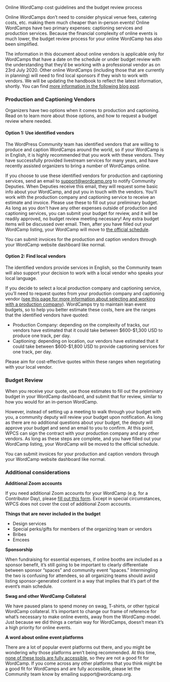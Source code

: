 Online WordCamp cost guidelines and the budget review process

<!-- wp:paragraph -->
<p>Online WordCamps don’t need to consider physical venue fees, catering costs, etc. making them much cheaper than in-person events! Online WordCamps have two primary expenses: captioning services and production services. Because the financial complexity of online events is much lower, the budget review process for your online WordCamp has also been simplified.</p>
<!-- /wp:paragraph -->

<!-- wp:wporg/callout -->
<div class="callout callout-info"><!-- wp:paragraph -->
<p>The information in this document about online vendors is applicable only for WordCamps that have a date on the schedule or under budget review with the understanding that they’d be working with a professional vendor as on 23rd July 2020. Other online WordCamps (including those that are currently in planning) will need to find local sponsors if they wish to work with vendors. We will be updating the handbook to reflect the latest information, shortly. You can find <a href="https://make.wordpress.org/community/2020/07/23/moving-forward-with-online-events/">more information in the following blog post</a>.</p>
<!-- /wp:paragraph --></div>
<!-- /wp:wporg/callout -->

<!-- wp:heading {"level":3} -->
<h3>Production and Captioning Vendors</h3>
<!-- /wp:heading -->

<!-- wp:paragraph -->
<p>Organizers have two options when it comes to production and captioning. Read on to learn more about those options, and how to request a budget review where needed.&nbsp;</p>
<!-- /wp:paragraph -->

<!-- wp:heading {"level":4} -->
<h4>Option 1: Use identified vendors</h4>
<!-- /wp:heading -->

<!-- wp:paragraph -->
<p>The WordPress Community team has identified vendors that are willing to produce and caption WordCamps around the world, so if your WordCamp is in English, it is highly recommended that you work with these vendors. They have successfully provided livestream services for many years, and have recently assisted organizers to bring a number of WordCamps online. </p>
<!-- /wp:paragraph -->

<!-- wp:paragraph -->
<p>If you choose to use these identified vendors for production and captioning services, send an email to <a href="mailto:support@wordcamp.org">support@wordcamp.org</a> to notify Community Deputies. When Deputies receive this email, they will request some basic info about your WordCamp, and put you in touch with the vendors. You'll work with the production company and captioning service to receive an estimate and invoice. Please use these to fill out your preliminary budget. As long as you don't have any other expenses outside of production and captioning services, you can submit your budget for review, and it will be readily approved, no budget review meeting necessary! Any extra budget items will be discussed over email. Then, after you have filled out your WordCamp listing, your WordCamp will move to <a href="https://central.wordcamp.org/schedule/">the official schedule</a>.&nbsp;</p>
<!-- /wp:paragraph -->

<!-- wp:paragraph -->
<p>You can submit invoices for the production and caption vendors through your WordCamp website dashboard like normal.</p>
<!-- /wp:paragraph -->

<!-- wp:heading {"level":4} -->
<h4>Option 2: Find local vendors</h4>
<!-- /wp:heading -->

<!-- wp:paragraph -->
<p>The identified vendors provide services in English, so the Community team will also support your decision to work with a local vendor who speaks your local language.&nbsp;</p>
<!-- /wp:paragraph -->

<!-- wp:paragraph -->
<p>If you decide to select a local production company and captioning service, you’ll need to request quotes from your production company and captioning vendor (<a href="https://make.wordpress.org/community/handbook/virtual-events/selecting-and-working-with-a-production-company/">see this page for more information about selecting and working with a production company</a>). WordCamps try to maintain lean event budgets, so to help you better estimate these costs, here are the ranges that the identified vendors have quoted:&nbsp;</p>
<!-- /wp:paragraph -->

<!-- wp:list -->
<ul><li>Production Company: depending on the complexity of tracks, our vendors have estimated that it could take between $600-$1,300 USD to produce one track, per day.&nbsp;</li><li>Captioning: depending on location, our vendors have estimated that it could take between $600-$1,800 USD to provide captioning services for one track, per day.&nbsp;</li></ul>
<!-- /wp:list -->

<!-- wp:paragraph -->
<p>Please aim for cost-effective quotes within these ranges when negotiating with your local vendor.</p>
<!-- /wp:paragraph -->

<!-- wp:heading {"level":3} -->
<h3>Budget Review</h3>
<!-- /wp:heading -->

<!-- wp:paragraph -->
<p>When you receive your quote, use those estimates to fill out the preliminary budget in your WordCamp dashboard, and submit that for review, similar to how you would for an in-person WordCamp.&nbsp;</p>
<!-- /wp:paragraph -->

<!-- wp:paragraph -->
<p>However, instead of setting up a meeting to walk through your budget with you, a community deputy will review your budget upon notification. As long as there are no additional questions about your budget, the deputy will approve your budget and send an email to you to confirm. At this point, WPCS can sign the contract with your production company and any other vendors. As long as these steps are complete, and you have filled out your WordCamp listing, your WordCamp will be moved to the official schedule.&nbsp;</p>
<!-- /wp:paragraph -->

<!-- wp:paragraph -->
<p>You can submit invoices for your production and caption vendors through your WordCamp website dashboard like normal.</p>
<!-- /wp:paragraph -->

<!-- wp:heading {"level":3} -->
<h3>Additional considerations</h3>
<!-- /wp:heading -->

<!-- wp:paragraph -->
<p><strong>Additional Zoom accounts</strong></p>
<!-- /wp:paragraph -->

<!-- wp:paragraph -->
<p>If you need additional Zoom accounts for your WordCamp (e.g. for a Contributor Day), please <a href="https://make.wordpress.org/community/handbook/meetup-organizer/getting-started/special-virtual-events-zoom-request/">fill out this form</a>. Except in special circumstances, WPCS does not cover the cost of additional Zoom accounts.&nbsp;</p>
<!-- /wp:paragraph -->

<!-- wp:paragraph -->
<p><strong>Things that are never included in the budget</strong></p>
<!-- /wp:paragraph -->

<!-- wp:list -->
<ul><li>Design services</li><li>Special perks/gifts for members of the organizing team or vendors</li><li>Bribes</li><li>Emcees</li></ul>
<!-- /wp:list -->

<!-- wp:paragraph -->
<p><strong>Sponsorship</strong></p>
<!-- /wp:paragraph -->

<!-- wp:paragraph -->
<p>When fundraising for essential expenses, if online booths are included as a sponsor benefit, it’s still going to be important to clearly differentiate between sponsor “spaces” and community event “spaces.” Intermingling the two is confusing for attendees, so all organizing teams should avoid listing sponsor-generated content in a way that implies that it’s part of the event’s main schedule.</p>
<!-- /wp:paragraph -->

<!-- wp:paragraph -->
<p><strong>Swag and other WordCamp Collateral</strong></p>
<!-- /wp:paragraph -->

<!-- wp:paragraph -->
<p>We have paused plans to spend money on swag, T-shirts, or other typical WordCamp collateral. It’s important to change our frame of reference for what’s necessary to make online events, away from the WordCamp model. Just because we did things a certain way for WordCamps, doesn’t mean it’s a high priority for online events.</p>
<!-- /wp:paragraph -->

<!-- wp:paragraph -->
<p><strong>A word about online event platforms</strong></p>
<!-- /wp:paragraph -->

<!-- wp:paragraph -->
<p>There are a lot of popular event platforms out there, and you might be wondering why those platforms aren’t being recommended. At this time, <a href="https://make.wordpress.org/community/2020/04/03/online-conference-platform-concerns/">none of these tools are fully accessible</a>, so they are not a good fit for WordCamp. If you come across any other platforms that you think might be a good fit for WordCamps and are fully accessible, please let the Community team know by emailing support@wordcamp.org.&nbsp;</p>
<!-- /wp:paragraph -->